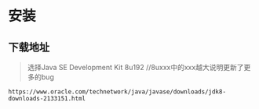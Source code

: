 # 安装

## 下载地址

> 选择Java SE Development Kit 8u192  //8uxxx中的xxx越大说明更新了更多的bug

```
https://www.oracle.com/technetwork/java/javase/downloads/jdk8-downloads-2133151.html
```